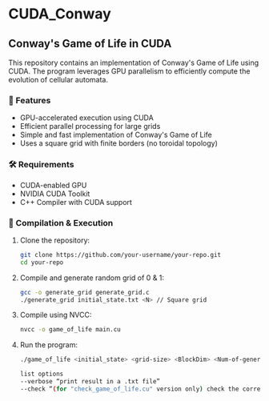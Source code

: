 # CUDA_Conway

## Conway's Game of Life in CUDA  

This repository contains an implementation of Conway's Game of Life using CUDA. The program leverages GPU parallelism to efficiently compute the evolution of cellular automata.  

### 🚀 Features  
- GPU-accelerated execution using CUDA  
- Efficient parallel processing for large grids  
- Simple and fast implementation of Conway's Game of Life  
- Uses a square grid with finite borders (no toroidal topology)  

### 🛠️ Requirements  
- CUDA-enabled GPU  
- NVIDIA CUDA Toolkit  
- C++ Compiler with CUDA support  

### 🔧 Compilation & Execution
1. Clone the repository:  
   ```bash
   git clone https://github.com/your-username/your-repo.git
   cd your-repo
   ```
2. Compile and generate random grid of 0 & 1:  
   ```bash
   gcc -o generate_grid generate_grid.c
   ./generate_grid initial_state.txt <N> // Square grid
   ```
3. Compile using NVCC:  
   ```bash
   nvcc -o game_of_life main.cu
   ```
4. Run the program:  
   ```bash
   ./game_of_life <initial_state> <grid-size> <BlockDim> <Num-of-generations> --options
   
   list options
   --verbose “print result in a .txt file”
   --check “(for "check_game_of_life.cu" version only) check the correctness of the result”
   ```  
